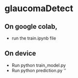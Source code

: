 # glaucomaDetect
## On google colab, 
- run the train.ipynb file
## On device
- Run python train_model.py
- Run python prediction.py '<Path to image>'
